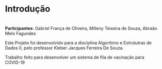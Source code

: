 # **Introdução** <h1>

**Participantes**: Gabriel França de Oliveira, Milleny Teixeira de Souza, Abraão Melo Fagundes
<p>Este Projeto foi desenvolvido para a disciplina Algoritimo e Estrututras de Dados II, pelo professor Kleber Jacques Ferreira De Souza.

Trabalho feito para desenvolver um sistema de fila de vacinação para COVID-19

